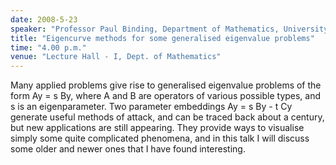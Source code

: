 ```yaml
---
date: 2008-5-23
speaker: "Professor Paul Binding, Department of Mathematics, University of Calgary, Canada"
title: "Eigencurve methods for some generalised eigenvalue problems"
time: "4.00 p.m."
venue: "Lecture Hall - I, Dept. of Mathematics"
---
```

Many applied problems give rise to generalised eigenvalue problems of
the form Ay = s By, where A and B are operators of various possible
types, and s is an eigenparameter.  Two parameter embeddings  Ay = s
By - t Cy
generate useful methods of attack, and can be traced back about a century,
but new applications are still appearing. They provide ways to visualise
simply some quite complicated phenomena, and in this talk I will discuss
some older and newer ones that I have found interesting.
